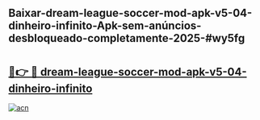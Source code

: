 ## Baixar-dream-league-soccer-mod-apk-v5-04-dinheiro-infinito-Apk-sem-anúncios-desbloqueado-completamente-2025-#wy5fg

# <h2><a href="https://ainizakaria.my?title=dream-league-soccer-mod-apk-v5-04-dinheiro-infinito&ref=22M">🔗👉 🔴 dream-league-soccer-mod-apk-v5-04-dinheiro-infinito</a></h2>

[![acn](https://github.com/user-attachments/assets/0f9c940e-d8b0-45ae-aac7-cd30a18b3e1c)](https://ainizakaria.my?title=dream-league-soccer-mod-apk-v5-04-dinheiro-infinito&ref=22M)


